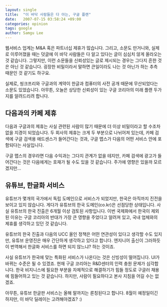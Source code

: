 ```yaml
---
layout: single
title:  "이 바닥 사람들은 다 아는, 구글 플랜"
date:   2007-07-15 03:58:24 +09:00
categories: opinion
tags: google
author: Samgu Lee
---
```

웹서비스 업계는 M&A 혹은 파트너십 제휴가 많습니다. 그리고, 소문도 만거니와, 실제로 이루어졌을 때는 덧글에 이 바닥 사람들은 다 알고 있다는 글이 심심치 않게 올라오는 것 같습니다. 그렇지만, 이런 소문들을 신뢰성있는 글로 제시되는 경우는 그다지 흔한 것은 아닌 것 같습니다. 굉장한 비밀이라서 말하면 큰일이라도 나는 것 아닌가 하는 추측 때문인 것 같기도 하구요.

실제로, 씽크프리와 구글과의 계약이 한글과 컴퓨터의 사전 공개 때문에 무산되었다는 소문도 있었습니다. 아무튼, 오늘은 상당한 신뢰성이 있는 구글 코리아의 미래 플랜 두가지를 알려드리려 합니다.

## 다음과의 카페 제휴

다음과 구글과의 제휴는 사실 관련된 사람이 많기 때문에 더 이상 비밀이라고 할 수조차 없을 지경이 되었습니다. 두 회사의 제휴는 크게 두 부분으로 나뉘어져 있는데, 카페 검색에 구글 검색용 애드센스가 들어간다는 것과, 구글 맵스가 다음의 어떤 서비스 안에 포함되다는 사실입니다.

구글 맵스의 경우라면 다음 수익과는 그다지 관계가 없을 테지만, 카페 검색에 광고가 들어간다는 것은 다음에게는 호재가 될 수도 있을 것 같습니다. 주가에 영향은 있을까 모르겠지만...

## 유튜브, 한글화 서비스

유튜브가 몇개의 국가에서 독립 도메인으로 서비스가 되었지만, 한국은 아직까지 진전을 보이고 있지 않습니다. 게다가 유튜브의 한국 도메인(co.kr)은 선점당한 상태입니다. 사실 유튜브의 한국 진출은 6개월 이상 검토된 사항입니다. 이번 국제화에서 한국이 제외된 이유는 구글 코리아의 반대가 가장 큰 영향을 주었다고 알려져 있고, 국내 업체와의 제휴를 생각하고 있던 것 같습니다.

유튜브의 한국 진출과 다음의 UCC 올인 정책은 어떤 연관성이 있다고 생각할 수도 있지만, 유튜브 운영진은 매우 간단하게 생각하고 있다고 합니다. 엔지니어 출신이 그러하듯이 번역해서 한글화 서비스를 하면 되지 않느냐? 하는 것이죠.

사실 유튜브가 한국에 맞는 특화된 서비스가 나온다는 것은 신빙성이 떨어집니다. UI가 바뀌는 수준은 될 수 있겠죠. 현재 구글 코리아는 R&D센터의 인력 충원 문제가 심각합니다. 한국 비지니스에 필요한 부분을 자체적으로 해결하기가 힘들 정도로 구글러 채용에 힘들어하고 있는 것 같습니다. 하지만, 사람이 필요하다고 본사 지침을 어길 수는 없겠죠.

아무튼, 유튜브 한글판 서비스는 올해 말까지는 론칭된다고 합니다. 8월이 예정일이긴 하지만, 이 바닥 딜레이는 고려해야겠죠? :)
